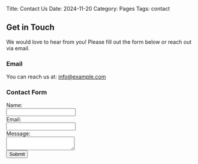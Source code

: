 Title: Contact Us
Date: 2024-11-20
Category: Pages
Tags: contact

## Get in Touch

We would love to hear from you! Please fill out the form below or reach out via email.

### Email

You can reach us at: [info@example.com](info:info@example.com)

### Contact Form

<form action="YOUR_FORM_HANDLER_URL" method="POST">
    <label for="name">Name:</label><br>
    <input type="text" id="name" name="name" required><br>
    <label for="email">Email:</label><br>
    <input type="email" id="email" name="email" required><br>
    <label for="message">Message:</label><br>
    <textarea id="message" name="message" required></textarea><br>
    <input type="submit" value="Submit">
</form>
